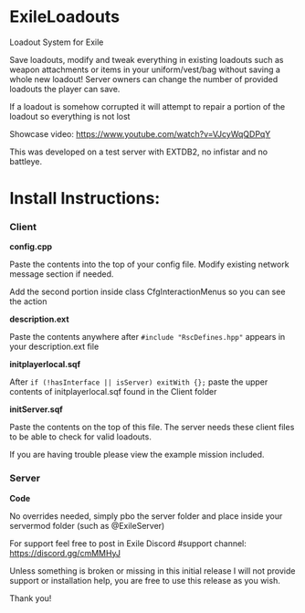 # ExileLoadouts
Loadout System for Exile

Save loadouts, modify and tweak everything in existing loadouts such as weapon attachments or items in your uniform/vest/bag without saving a whole new loadout!
Server owners can change the number of provided loadouts the player can save.

If a loadout is somehow corrupted it will attempt to repair a portion of the loadout so everything is not lost

Showcase video: https://www.youtube.com/watch?v=VJcyWqQDPqY

This was developed on a test server with EXTDB2, no infistar and no battleye.


# Install Instructions:

### Client

**config.cpp**

Paste the contents into the top of your config file. Modify existing network message section if needed.

Add the second portion inside class CfgInteractionMenus so you can see the action

**description.ext**

Paste the contents anywhere after `#include "RscDefines.hpp"` appears in your description.ext file

**initplayerlocal.sqf**

After `if (!hasInterface || isServer) exitWith {};` paste the upper contents of initplayerlocal.sqf found in the Client folder

**initServer.sqf**

Paste the contents on the top of this file. The server needs these client files to be able to check for valid loadouts.

If you are having trouble please view the example mission included.

### Server

**Code**

No overrides needed, simply pbo the server folder and place inside your servermod folder (such as @ExileServer)


For support feel free to post in Exile Discord #support channel: https://discord.gg/cmMMHyJ

Unless something is broken or missing in this initial release I will not provide support or installation help, you are free to use this release as you wish.

Thank you!
